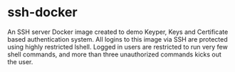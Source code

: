 # ssh-docker

An SSH server Docker image created to demo Keyper, Keys and Certificate based authentication system. All logins to this image via SSH are protected using highly restricted lshell. Logged in users are restricted to run very few shell commands, and more than three unauthorized commands kicks out the user.

